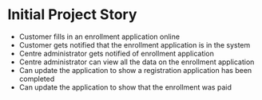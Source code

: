 # Initial Project Story
* Customer fills in an enrollment application online
* Customer gets notified that the enrollment application is in the system
* Centre administrator gets notified of enrollment application
* Centre administrator can view all the data on the enrollment application
* Can update the application to show a registration application has been completed
* Can update the application to show that the enrollment was paid